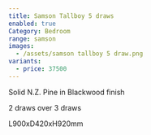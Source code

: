 ```yaml
---
title: Samson Tallboy 5 draws
enabled: true
Category: Bedroom
range: samson
images:
  - /assets/samson tallboy 5 draw.png
variants:
  - price: 37500
---
```

Solid N.Z. Pine in Blackwood finish

2 draws over 3 draws

L900xD420xH920mm

